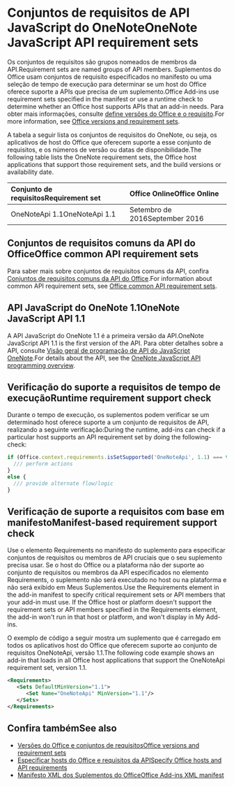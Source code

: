 # <a name="onenote-javascript-api-requirement-sets"></a><span data-ttu-id="f5f21-101">Conjuntos de requisitos de API JavaScript do OneNote</span><span class="sxs-lookup"><span data-stu-id="f5f21-101">OneNote JavaScript API requirement sets</span></span>

<span data-ttu-id="f5f21-102">Os conjuntos de requisitos são grupos nomeados de membros da API.</span><span class="sxs-lookup"><span data-stu-id="f5f21-102">Requirement sets are named groups of API members.</span></span> <span data-ttu-id="f5f21-103">Suplementos do Office usam conjuntos de requisito especificados no manifesto ou uma seleção de tempo de execução para determinar se um host do Office oferece suporte a APIs que precisa de um suplemento.</span><span class="sxs-lookup"><span data-stu-id="f5f21-103">Office Add-ins use requirement sets specified in the manifest or use a runtime check to determine whether an Office host supports APIs that an add-in needs.</span></span> <span data-ttu-id="f5f21-104">Para obter mais informações, consulte [define versões do Office e o requisito](https://docs.microsoft.com/office/dev/add-ins/develop/office-versions-and-requirement-sets).</span><span class="sxs-lookup"><span data-stu-id="f5f21-104">For more information, see [Office versions and requirement sets](https://docs.microsoft.com/office/dev/add-ins/develop/office-versions-and-requirement-sets).</span></span>

<span data-ttu-id="f5f21-105">A tabela a seguir lista os conjuntos de requisitos do OneNote, ou seja, os aplicativos de host do Office que oferecem suporte a esse conjunto de requisitos, e os números de versão ou datas de disponibilidade.</span><span class="sxs-lookup"><span data-stu-id="f5f21-105">The following table lists the OneNote requirement sets, the Office host applications that support those requirement sets, and the build versions or availability date.</span></span>

|  <span data-ttu-id="f5f21-106">Conjunto de requisitos</span><span class="sxs-lookup"><span data-stu-id="f5f21-106">Requirement set</span></span>  |  <span data-ttu-id="f5f21-107">Office Online</span><span class="sxs-lookup"><span data-stu-id="f5f21-107">Office Online</span></span> | 
|:-----|:-----|
| <span data-ttu-id="f5f21-108">OneNoteApi 1.1</span><span class="sxs-lookup"><span data-stu-id="f5f21-108">OneNoteApi 1.1</span></span>  | <span data-ttu-id="f5f21-109">Setembro de 2016</span><span class="sxs-lookup"><span data-stu-id="f5f21-109">September 2016</span></span> |  

## <a name="office-common-api-requirement-sets"></a><span data-ttu-id="f5f21-110">Conjuntos de requisitos comuns da API do Office</span><span class="sxs-lookup"><span data-stu-id="f5f21-110">Office common API requirement sets</span></span>

<span data-ttu-id="f5f21-111">Para saber mais sobre conjuntos de requisitos comuns da API, confira [Conjuntos de requisitos comuns da API do Office](office-add-in-requirement-sets.md).</span><span class="sxs-lookup"><span data-stu-id="f5f21-111">For information about common API requirement sets, see [Office common API requirement sets](office-add-in-requirement-sets.md).</span></span>

## <a name="onenote-javascript-api-11"></a><span data-ttu-id="f5f21-112">API JavaScript do OneNote 1.1</span><span class="sxs-lookup"><span data-stu-id="f5f21-112">OneNote JavaScript API 1.1</span></span> 

<span data-ttu-id="f5f21-113">A API JavaScript do OneNote 1.1 é a primeira versão da API.</span><span class="sxs-lookup"><span data-stu-id="f5f21-113">OneNote JavaScript API 1.1 is the first version of the API.</span></span> <span data-ttu-id="f5f21-114">Para obter detalhes sobre a API, consulte [Visão geral de programação de API do JavaScript OneNote](https://docs.microsoft.com/office/dev/add-ins/onenote/onenote-add-ins-programming-overview).</span><span class="sxs-lookup"><span data-stu-id="f5f21-114">For details about the API, see the [OneNote JavaScript API programming overview](https://docs.microsoft.com/office/dev/add-ins/onenote/onenote-add-ins-programming-overview).</span></span>

## <a name="runtime-requirement-support-check"></a><span data-ttu-id="f5f21-115">Verificação do suporte a requisitos de tempo de execução</span><span class="sxs-lookup"><span data-stu-id="f5f21-115">Runtime requirement support check</span></span>

<span data-ttu-id="f5f21-116">Durante o tempo de execução, os suplementos podem verificar se um determinado host oferece suporte a um conjunto de requisitos de API, realizando a seguinte verificação:</span><span class="sxs-lookup"><span data-stu-id="f5f21-116">During the runtime, add-ins can check if a particular host supports an API requirement set by doing the following-check:</span></span> 

```js
if (Office.context.requirements.isSetSupported('OneNoteApi', 1.1) === true) {
  /// perform actions
}
else {
  /// provide alternate flow/logic
}
```

## <a name="manifest-based-requirement-support-check"></a><span data-ttu-id="f5f21-117">Verificação de suporte a requisitos com base em manifesto</span><span class="sxs-lookup"><span data-stu-id="f5f21-117">Manifest-based requirement support check</span></span>

<span data-ttu-id="f5f21-p103">Use o elemento Requirements no manifesto do suplemento para especificar conjuntos de requisitos ou membros de API cruciais que o seu suplemento precisa usar. Se o host do Office ou a plataforma não der suporte ao conjunto de requisitos ou membros da API especificados no elemento Requirements, o suplemento não será executado no host ou na plataforma e não será exibido em Meus Suplementos.</span><span class="sxs-lookup"><span data-stu-id="f5f21-p103">Use the Requirements element in the add-in manifest to specify critical requirement sets or API members that your add-in must use. If the Office host or platform doesn't support the requirement sets or API members specified in the Requirements element, the add-in won't run in that host or platform, and won't display in My Add-ins.</span></span>

<span data-ttu-id="f5f21-120">O exemplo de código a seguir mostra um suplemento que é carregado em todos os aplicativos host do Office que oferecem suporte ao conjunto de requisitos OneNoteApi, versão 1.1.</span><span class="sxs-lookup"><span data-stu-id="f5f21-120">The following code example shows an add-in that loads in all Office host applications that support the OneNoteApi requirement set, version 1.1.</span></span>

```xml
<Requirements>
   <Sets DefaultMinVersion="1.1">
      <Set Name="OneNoteApi" MinVersion="1.1"/>
   </Sets>
</Requirements>
```

## <a name="see-also"></a><span data-ttu-id="f5f21-121">Confira também</span><span class="sxs-lookup"><span data-stu-id="f5f21-121">See also</span></span>

- [<span data-ttu-id="f5f21-122">Versões do Office e conjuntos de requisitos</span><span class="sxs-lookup"><span data-stu-id="f5f21-122">Office versions and requirement sets</span></span>](https://docs.microsoft.com/office/dev/add-ins/develop/office-versions-and-requirement-sets)
- [<span data-ttu-id="f5f21-123">Especificar hosts do Office e requisitos da API</span><span class="sxs-lookup"><span data-stu-id="f5f21-123">Specify Office hosts and API requirements</span></span>](https://docs.microsoft.com/office/dev/add-ins/develop/specify-office-hosts-and-api-requirements)
- [<span data-ttu-id="f5f21-124">Manifesto XML dos Suplementos do Office</span><span class="sxs-lookup"><span data-stu-id="f5f21-124">Office Add-ins XML manifest</span></span>](https://docs.microsoft.com/office/dev/add-ins/develop/add-in-manifests)
